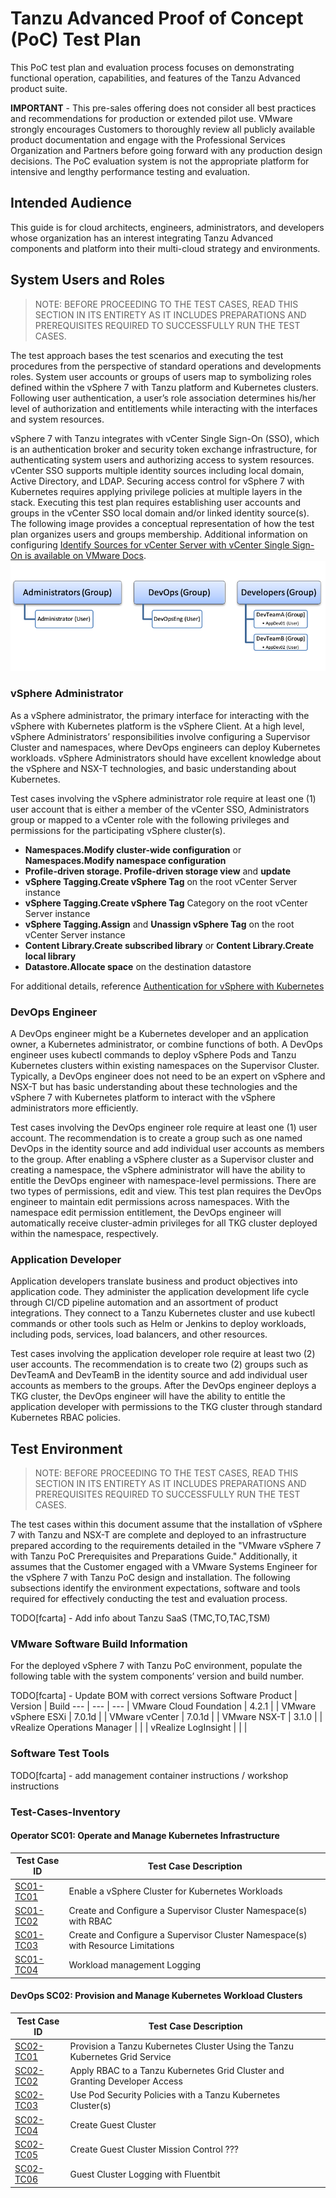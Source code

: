 

# Tanzu Advanced Proof of Concept (PoC) Test Plan
This PoC test plan and evaluation process focuses on demonstrating functional operation, capabilities, and features of the Tanzu Advanced product suite.

**IMPORTANT** - This pre-sales offering does not consider all best practices and recommendations for production or extended pilot use.  VMware strongly encourages Customers to thoroughly review all publicly available product documentation and engage with the Professional Services Organization and Partners before going forward with any production design decisions. The PoC evaluation system is not the appropriate platform for intensive and lengthy performance testing and evaluation.

## Intended Audience

This guide is for cloud architects, engineers, administrators, and developers whose organization has an interest integrating Tanzu Advanced components and platform into their multi-cloud strategy and environments.

## System Users and Roles

>NOTE: BEFORE PROCEEDING TO THE TEST CASES, READ THIS SECTION IN ITS ENTIRETY AS IT INCLUDES PREPARATIONS AND PREREQUISITES REQUIRED TO SUCCESSFULLY RUN THE TEST CASES.

The test approach bases the test scenarios and executing the test procedures from the perspective of standard operations and developments roles. System user accounts or groups of users map to symbolizing roles defined within the vSphere 7 with Tanzu platform and Kubernetes clusters. Following user authentication, a user’s role association determines his/her level of authorization and entitlements while interacting with the interfaces and system resources.

vSphere 7 with Tanzu integrates with vCenter Single Sign-On (SSO), which is an authentication broker and security token exchange infrastructure, for authenticating system users and authorizing access to system resources. vCenter SSO supports multiple identity sources including local domain, Active Directory, and LDAP. Securing access control for vSphere 7 with Kubernetes requires applying privilege policies at multiple layers in the stack. Executing this test plan requires establishing user accounts and groups in the vCenter SSO local domain and/or linked identity source(s). The following image provides a conceptual representation of how the test plan organizes users and groups membership. Additional information on configuring [Identify Sources for vCenter Server with vCenter Single Sign-On is available on VMware Docs](https://docs.vmware.com/en/VMware-vSphere/7.0/com.vmware.vsphere.authentication.doc/GUID-1F0106C9-0524-4583-9AC5-A748FD1DC4C5.html).
![Groups and Users](images/TestPlanGroupsUsers.png)

### vSphere Administrator

As a vSphere administrator, the primary interface for interacting with the vSphere with Kubernetes platform is the vSphere Client. At a high level, vSphere Administrators’ responsibilities involve configuring a Supervisor Cluster and namespaces, where DevOps engineers can deploy Kubernetes workloads. vSphere Administrators should have excellent knowledge about the vSphere and NSX-T technologies, and basic understanding about Kubernetes.

Test cases involving the vSphere administrator role require at least one (1) user account that is either a member of the vCenter SSO, Administrators group or mapped to a vCenter role with the following privileges and permissions for the participating vSphere cluster(s).

* **Namespaces.Modify cluster-wide configuration** or **Namespaces.Modify namespace configuration**
* **Profile-driven storage. Profile-driven storage view** and **update**
* **vSphere Tagging.Create vSphere Tag** on the root vCenter Server instance
* **vSphere Tagging.Create vSphere Tag** Category on the root vCenter Server instance
* **vSphere Tagging.Assign** and **Unassign vSphere Tag** on the root vCenter Server instance
* **Content Library.Create subscribed library** or **Content Library.Create local library**
* **Datastore.Allocate space** on the destination datastore

For additional details, reference [Authentication for vSphere with Kubernetes](https://docs.vmware.com/en/VMware-vSphere/7.0/vmware-vsphere-with-kubernetes/GUID-93B29112-4492-431F-958A-12323540C38D.html)

### DevOps Engineer

A DevOps engineer might be a Kubernetes developer and an application owner, a Kubernetes administrator, or combine functions of both. A DevOps engineer uses kubectl commands to deploy vSphere Pods and Tanzu Kubernetes clusters within existing namespaces on the Supervisor Cluster. Typically, a DevOps engineer does not need to be an expert on vSphere and NSX-T but has basic understanding about these technologies and the vSphere 7 with Kubernetes platform to interact with the vSphere administrators more efficiently.

Test cases involving the DevOps engineer role require at least one (1) user account. The recommendation is to create a group such as one named DevOps in the identity source and add individual user accounts as members to the group.  After enabling a vSphere cluster as a Supervisor cluster and creating a namespace, the vSphere administrator will have the ability to entitle the DevOps engineer with namespace-level permissions.  There are two types of permissions, edit and view. This test plan requires the DevOps engineer to maintain edit permissions across namespaces. With the namespace edit permission entitlement, the DevOps engineer will automatically receive cluster-admin privileges for all TKG cluster deployed within the namespace, respectively.

### Application Developer

Application developers translate business and product objectives into application code. They administer the application development life cycle through CI/CD pipeline automation and an assortment of product integrations. They connect to a Tanzu Kubernetes cluster and use kubectl commands or other tools such as Helm or Jenkins to deploy workloads, including pods, services, load balancers, and other resources.

Test cases involving the application developer role require at least two (2) user accounts. The recommendation is to create two (2) groups such as DevTeamA and DevTeamB in the identity source and add individual user accounts as members to the groups.  After the DevOps engineer deploys a TKG cluster, the DevOps engineer will have the ability to entitle the application developer with permissions to the TKG cluster through standard Kubernetes RBAC policies.

## Test Environment

>NOTE: BEFORE PROCEEDING TO THE TEST CASES, READ THIS SECTION IN ITS ENTIRETY AS IT INCLUDES PREPARATIONS AND PREREQUISITES REQUIRED TO SUCCESSFULLY RUN THE TEST CASES.

The test cases within this document assume that the installation of vSphere 7 with Tanzu and NSX-T are complete and deployed to an infrastructure prepared according to the requirements detailed in the "VMware vSphere 7 with Tanzu PoC Prerequisites and Preparations Guide." Additionally, it assumes that the Customer engaged with a VMware Systems Engineer for the vSphere 7 with Tanzu PoC design and installation.  The following subsections identify the environment expectations, software and tools required for effectively conducting the test and evaluation process.

TODO[fcarta] - Add info about Tanzu SaaS (TMC,TO,TAC,TSM)

### VMware Software Build Information

For the deployed vSphere 7 with Tanzu PoC environment, populate the following table with the system components’ version and build number.

TODO[fcarta] - Update BOM with correct versions
Software Product | Version | Build
--- | --- | --- |
VMware Cloud Foundation | 4.2.1 | |
VMware vSphere ESXi | 7.0.1d |  |
VMware vCenter | 7.0.1d |  |
VMware NSX-T | 3.1.0 |  |
vRealize Operations Manager |   |   |
vRealize LogInsight |   |   |

### Software Test Tools
TODO[fcarta] - add management container instructions / workshop instructions

### Test-Cases-Inventory
#### Operator SC01: Operate and Manage Kubernetes Infrastructure

Test Case ID | Test Case Description |
--- | --- |
[SC01-TC01](scenarios/operator/sc01-tc01.md) | Enable a vSphere Cluster for Kubernetes Workloads
[SC01-TC02](scenarios/operator/sc01-tc02.md) | Create and Configure a Supervisor Cluster Namespace(s) with RBAC
[SC01-TC03](scenarios/operator/sc01-tc03.md) | Create and Configure a Supervisor Cluster Namespace(s) with Resource Limitations
[SC01-TC04](scenarios/operator/sc01-tc04.md) | Workload management Logging

#### DevOps SC02: Provision and Manage Kubernetes Workload Clusters

Test Case ID | Test Case Description |
--- | --- |
[SC02-TC01](scenarios/devops/sc02-tc01.md) | Provision a Tanzu Kubernetes Cluster Using the Tanzu Kubernetes Grid Service
[SC02-TC02](scscenarios/devops/sc02-tc02.md) | Apply RBAC to a Tanzu Kubernetes Grid Cluster and Granting Developer Access
[SC02-TC03](scenarios/devops/sc02-tc03.md) | Use Pod Security Policies with a Tanzu Kubernetes Cluster(s)
[SC02-TC04](scenarios/devops/sc02-tc04.md) | Create Guest Cluster
[SC02-TC05](scenarios/devops/sc02-tc05.md) | Create Guest Cluster Mission Control ???
[SC02-TC06](scenarios/devops/sc02-tc06.md) | Guest Cluster Logging with Fluentbit
